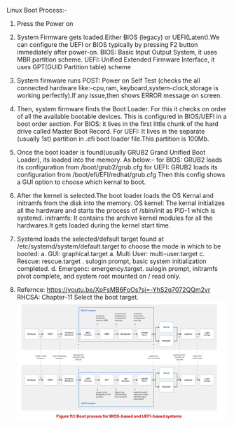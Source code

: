 Linux Boot Process:-
1. Press the Power on
2. System Firmware gets loaded.Either BIOS (legacy) or UEFI(Latent).We can configure the UEFI or BIOS typically
   by pressing F2 button immediately after power-on.
   BIOS: Basic Input Output System, it uses MBR partition scheme.
   UEFI: Unified Extended Firmware Interface, it uses GPT(GUID Partition table) scheme
3. System firmware runs POST: Power on Self Test (checks the all connected hardware like:-cpu,ram,
  keyboard,system-clock,storage is working perfectly).If any issue,then shows ERROR message on screen.
4. Then, system firmware finds the Boot Loader. For this it checks on order of all the available bootable devices.
  This is configured in BIOS/UEFI in a boot order section.
  For BIOS: it lives in the first little chunk of the hard drive called Master Boot Record.
  For UEFI: It lives in the separate (usually 1st) partition in .efi boot loader file.This partition is 100Mb.
5. Once the boot loader is found(usually GRUB2 Grand Unified Boot Loader), its loaded into the memory. As below:-
   for BIOS: GRUB2 loads its configuration from /boot/grub2/grub.cfg
   for UEFI: GRUB2 loads its configuration from /boot/efi/EFI/redhat/grub.cfg
   Then this config shows a GUI option to choose which kernal to boot.
6. After the kernel is selected.The boot loader loads the OS Kernal and initramfs from the disk into the memory.
   OS kernel: The kernal initializes all the hardware and starts the process of /sbin/init as PID-1 which is systemd.
   initramfs: It contains the archive kernel modules for all the hardwares.It gets loaded during the kernel start time.
7. Systemd loads the selected/default target found at  /etc/systemd/system/default.target to choose the mode in which
  to be booted:
  a. GUI: graphical.target
  a. Multi User: multi-user.target
  c. Rescue: rescue.target . sulogin prompt, basic system initialization completed.
  d. Emergenc: emergency.target. sulogin prompt, initramfs pivot complete, and system root mounted on / read only.

8. Refernce: https://youtu.be/XpFsMB6FoOs?si=-YhS2q7072QQm2vr
   RHCSA: Chapter-11 Select the boot target.
 ![img.png](img.png)